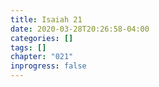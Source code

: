 ```yaml
---
title: Isaiah 21
date: 2020-03-28T20:26:58-04:00
categories: []
tags: []
chapter: "021"
inprogress: false
---
```


